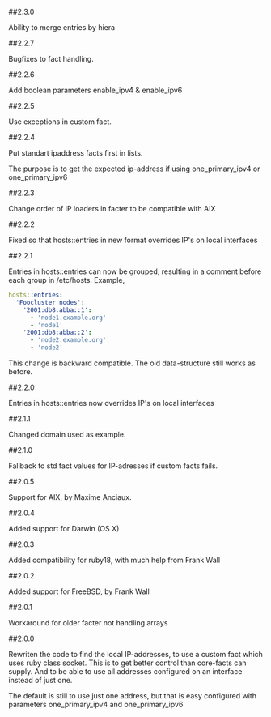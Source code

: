 ##2.3.0

Ability to merge entries by hiera

##2.2.7

Bugfixes to fact handling.

##2.2.6

Add boolean parameters enable_ipv4 & enable_ipv6

##2.2.5

Use exceptions in custom fact.

##2.2.4

Put standart ipaddress facts first in lists.

The purpose is to get the expected ip-address if using
one_primary_ipv4 or one_primary_ipv6

##2.2.3

Change order of IP loaders in facter to be compatible with AIX

##2.2.2

Fixed so that hosts::entries in new format overrides IP's on local
interfaces

##2.2.1

Entries in hosts::entries can now be grouped, resulting in a comment
before each group in /etc/hosts. Example,

```yaml
hosts::entries:
  'Foocluster nodes':
    '2001:db8:abba::1':
      - 'node1.example.org'
      - 'node1'
    '2001:db8:abba::2':
      - 'node2.example.org'
      - 'node2'
```

This change is backward compatible. The old data-structure still works
as before.

##2.2.0

Entries in hosts::entries now overrides IP's on local interfaces

##2.1.1

Changed domain used as example.

##2.1.0

Fallback to std fact values for IP-adresses if custom facts fails.

##2.0.5

Support for AIX, by Maxime Anciaux.

##2.0.4

Added support for Darwin (OS X)

##2.0.3

Added compatibility for ruby18, with much help from Frank Wall

##2.0.2

Added support for FreeBSD, by Frank Wall

##2.0.1

Workaround for older facter not handling arrays

##2.0.0

Rewriten the code to find the local IP-addresses, to use a custom fact
which uses ruby class socket. This is to get better control than
core-facts can supply. And to be able to use all addresses configured
on an interface instead of just one.

The default is still to use just one address, but that is easy
configured with parameters one_primary_ipv4 and one_primary_ipv6

